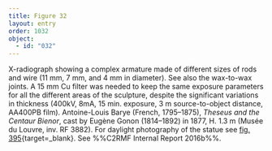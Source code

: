 ```yaml
---
title: Figure 32
layout: entry
order: 1032
object:
  - id: "032"
---
```


X-radiograph showing a complex armature made of different sizes of rods and wire (11 mm, 7 mm, and 4 mm in diameter). See also the wax-to-wax joints. A 15 mm Cu filter was needed to keep the same exposure parameters for all the different areas of the sculpture, despite the significant variations in thickness (400kV, 8mA, 15 min. exposure, 3 m source-to-object distance, AA400PB film). Antoine-Louis Barye (French, 1795–1875), *Theseus and the Centaur Bienor*, cast by Eugène Gonon (1814–1892) in 1877, H. 1.3 m (Musée du Louvre, inv. RF 3882). For daylight photography of the statue see [fig. 395](/visual-atlas/#fig-395){target=_blank}. See %%C2RMF Internal Report 2016b%%.
